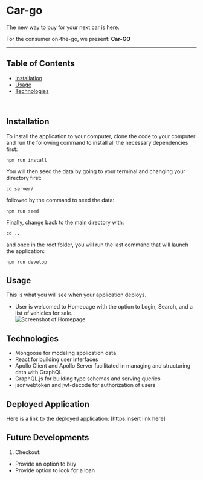 # Car-go

The new way to buy for your next car is here.

For the consumer on-the-go, we present: **Car-GO**

---

## Table of Contents

- [Installation](#installation)
- [Usage](#usage)
- [Technologies](#technologies)


<br>

## **Installation**

To install the application to your computer, clone the code to your computer and run the following command to install all the necessary dependencies first:

```
npm run install
```

You will then seed the data by going to your terminal and changing your directory first:

```
cd server/
```

followed by the command to seed the data:

```
npm run seed
```

Finally, change back to the main directory with:

```
cd ..
```

and once in the root folder, you will run the last command that will launch the application:

```
npm run develop
```

## **Usage**

This is what you will see when your application deploys. <br>

- User is welcomed to Homepage with the option to Login, Search, and a list of vehicles for sale. <br>
![Screenshot of Homepage]()

## **Technologies**

- Mongoose for modeling application data
- React for building user interfaces
- Apollo Client and Apollo Server facilitated in managing and structuring data with GraphQL
- GraphQL.js for building type schemas and serving queries
- jsonwebtoken and jwt-decode for authorization of users


## **Deployed Application**

Here is a link to the deployed application: [https.insert link here]

## **Future Developments**

1. Checkout:

  - Provide an option to buy
  - Provide option to look for a loan